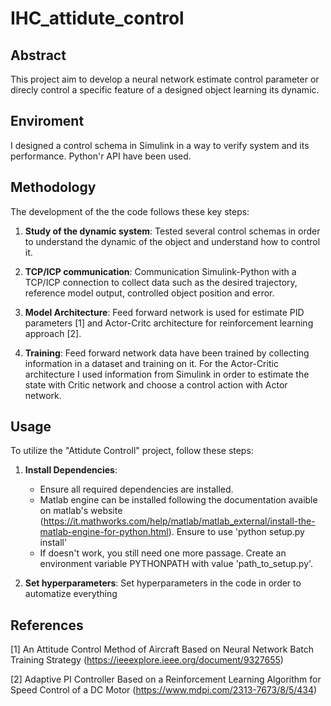# IHC_attidute_control

## Abstract

This project aim to develop a neural network estimate control parameter or direcly control a specific feature of a designed object learning its dynamic.

## Enviroment
I designed a control schema in Simulink in a way to verify system and its performance. Python'r API have been used.

## Methodology
The development of the the code follows these key steps:

1. **Study of the dynamic system**: Tested several control schemas in order to understand the dynamic of the object and understand how to control it.

2. **TCP/ICP communication**: Communication Simulink-Python with a TCP/ICP connection to collect data such as the desired trajectory, reference model output, controlled object position and error.

3. **Model Architecture**: Feed forward network is used for estimate PID parameters [1] and Actor-Critc architecture for reinforcement learning approach [2].

4. **Training**: Feed forward network data have been trained by collecting information in a dataset and training on it. For the Actor-Critic architecture I used information from Simulink in order to estimate the state with Critic network and choose a control action with Actor network.


## Usage

To utilize the "Attidute Controll" project, follow these steps:

1. **Install Dependencies**: 
    - Ensure all required dependencies are installed. 
    - Matlab engine can be installed following the documentation avaible on matlab's website (https://it.mathworks.com/help/matlab/matlab_external/install-the-matlab-engine-for-python.html). Ensure to use 'python setup.py install'
    - If doesn't work, you still need one more passage. Create an environment variable PYTHONPATH with value 'path_to_setup.py'.

2. **Set hyperparameters**: Set hyperparameters in the code in order to automatize everything


## References
[1] An Attitude Control Method of Aircraft Based on Neural Network Batch Training Strategy (https://ieeexplore.ieee.org/document/9327655)


[2] Adaptive PI Controller Based on a Reinforcement Learning
Algorithm for Speed Control of a DC Motor (https://www.mdpi.com/2313-7673/8/5/434)


